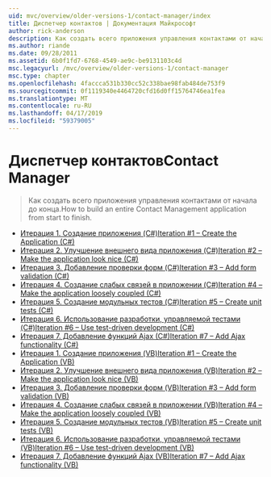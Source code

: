 ```yaml
---
uid: mvc/overview/older-versions-1/contact-manager/index
title: Диспетчер контактов | Документация Майкрософт
author: rick-anderson
description: Как создать всего приложения управления контактами от начала до конца.
ms.author: riande
ms.date: 09/28/2011
ms.assetid: 6b0f1fd7-6768-4549-ae9c-be9131103c4d
msc.legacyurl: /mvc/overview/older-versions-1/contact-manager
msc.type: chapter
ms.openlocfilehash: 4faccca531b330cc52c338bae98fab484de753f9
ms.sourcegitcommit: 0f1119340e4464720cfd16d0ff15764746ea1fea
ms.translationtype: MT
ms.contentlocale: ru-RU
ms.lasthandoff: 04/17/2019
ms.locfileid: "59379005"
---
```

# <a name="contact-manager"></a><span data-ttu-id="4af37-103">Диспетчер контактов</span><span class="sxs-lookup"><span data-stu-id="4af37-103">Contact Manager</span></span>

> <span data-ttu-id="4af37-104">Как создать всего приложения управления контактами от начала до конца.</span><span class="sxs-lookup"><span data-stu-id="4af37-104">How to build an entire Contact Management application from start to finish.</span></span>


- [<span data-ttu-id="4af37-105">Итерация 1. Создание приложения (C#)</span><span class="sxs-lookup"><span data-stu-id="4af37-105">Iteration #1 – Create the Application (C#)</span></span>](iteration-1-create-the-application-cs.md)
- [<span data-ttu-id="4af37-106">Итерация 2. Улучшение внешнего вида приложения (C#)</span><span class="sxs-lookup"><span data-stu-id="4af37-106">Iteration #2 – Make the application look nice (C#)</span></span>](iteration-2-make-the-application-look-nice-cs.md)
- [<span data-ttu-id="4af37-107">Итерация 3. Добавление проверки форм (C#)</span><span class="sxs-lookup"><span data-stu-id="4af37-107">Iteration #3 – Add form validation (C#)</span></span>](iteration-3-add-form-validation-cs.md)
- [<span data-ttu-id="4af37-108">Итерация 4. Создание слабых связей в приложении (C#)</span><span class="sxs-lookup"><span data-stu-id="4af37-108">Iteration #4 – Make the application loosely coupled (C#)</span></span>](iteration-4-make-the-application-loosely-coupled-cs.md)
- [<span data-ttu-id="4af37-109">Итерация 5. Создание модульных тестов (C#)</span><span class="sxs-lookup"><span data-stu-id="4af37-109">Iteration #5 – Create unit tests (C#)</span></span>](iteration-5-create-unit-tests-cs.md)
- [<span data-ttu-id="4af37-110">Итерация 6. Использование разработки, управляемой тестами (C#)</span><span class="sxs-lookup"><span data-stu-id="4af37-110">Iteration #6 – Use test-driven development (C#)</span></span>](iteration-6-use-test-driven-development-cs.md)
- [<span data-ttu-id="4af37-111">Итерация 7. Добавление функций Ajax (C#)</span><span class="sxs-lookup"><span data-stu-id="4af37-111">Iteration #7 – Add Ajax functionality (C#)</span></span>](iteration-7-add-ajax-functionality-cs.md)
- [<span data-ttu-id="4af37-112">Итерация 1. Создание приложения (VB)</span><span class="sxs-lookup"><span data-stu-id="4af37-112">Iteration #1 – Create the Application (VB)</span></span>](iteration-1-create-the-application-vb.md)
- [<span data-ttu-id="4af37-113">Итерация 2. Улучшение внешнего вида приложения (VB)</span><span class="sxs-lookup"><span data-stu-id="4af37-113">Iteration #2 – Make the application look nice (VB)</span></span>](iteration-2-make-the-application-look-nice-vb.md)
- [<span data-ttu-id="4af37-114">Итерация 3. Добавление проверки форм (VB)</span><span class="sxs-lookup"><span data-stu-id="4af37-114">Iteration #3 – Add form validation (VB)</span></span>](iteration-3-add-form-validation-vb.md)
- [<span data-ttu-id="4af37-115">Итерация 4. Создание слабых связей в приложении (VB)</span><span class="sxs-lookup"><span data-stu-id="4af37-115">Iteration #4 – Make the application loosely coupled (VB)</span></span>](iteration-4-make-the-application-loosely-coupled-vb.md)
- [<span data-ttu-id="4af37-116">Итерация 5. Создание модульных тестов (VB)</span><span class="sxs-lookup"><span data-stu-id="4af37-116">Iteration #5 – Create unit tests (VB)</span></span>](iteration-5-create-unit-tests-vb.md)
- [<span data-ttu-id="4af37-117">Итерация 6. Использование разработки, управляемой тестами (VB)</span><span class="sxs-lookup"><span data-stu-id="4af37-117">Iteration #6 – Use test-driven development (VB)</span></span>](iteration-6-use-test-driven-development-vb.md)
- [<span data-ttu-id="4af37-118">Итерация 7. Добавление функций Ajax (VB)</span><span class="sxs-lookup"><span data-stu-id="4af37-118">Iteration #7 – Add Ajax functionality (VB)</span></span>](iteration-7-add-ajax-functionality-vb.md)
